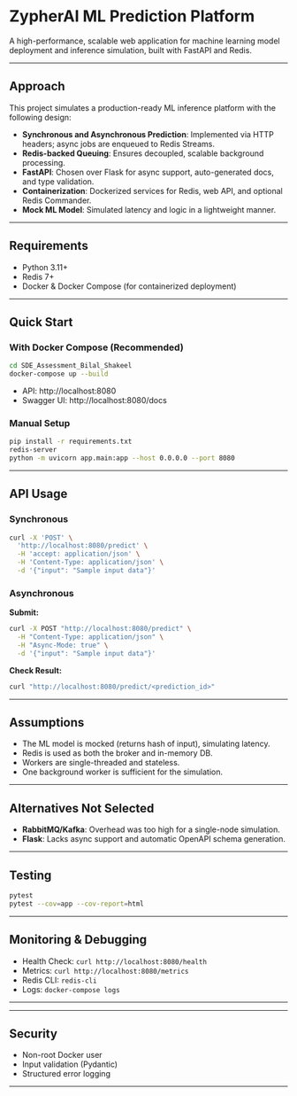 # ZypherAI ML Prediction Platform

A high-performance, scalable web application for machine learning model deployment and inference simulation, built with FastAPI and Redis.

---

##  Approach

This project simulates a production-ready ML inference platform with the following design:

- **Synchronous and Asynchronous Prediction**: Implemented via HTTP headers; async jobs are enqueued to Redis Streams.
- **Redis-backed Queuing**: Ensures decoupled, scalable background processing.
- **FastAPI**: Chosen over Flask for async support, auto-generated docs, and type validation.
- **Containerization**: Dockerized services for Redis, web API, and optional Redis Commander.
- **Mock ML Model**: Simulated latency and logic in a lightweight manner.

---
## Requirements

- Python 3.11+
- Redis 7+
- Docker & Docker Compose (for containerized deployment)

---

## Quick Start

### With Docker Compose (Recommended)

```bash
cd SDE_Assessment_Bilal_Shakeel
docker-compose up --build
```

- API: http://localhost:8080
- Swagger UI: http://localhost:8080/docs

### Manual Setup

```bash
pip install -r requirements.txt
redis-server
python -m uvicorn app.main:app --host 0.0.0.0 --port 8080
```

---

## API Usage

### Synchronous

```bash
curl -X 'POST' \
  'http://localhost:8080/predict' \
  -H 'accept: application/json' \
  -H 'Content-Type: application/json' \
  -d '{"input": "Sample input data"}'
```

### Asynchronous
**Submit:**
```bash
curl -X POST "http://localhost:8080/predict" \
  -H "Content-Type: application/json" \
  -H "Async-Mode: true" \
  -d '{"input": "Sample input data"}'
```

**Check Result:**
```bash
curl "http://localhost:8080/predict/<prediction_id>"
```

---

## Assumptions

- The ML model is mocked (returns hash of input), simulating latency.
- Redis is used as both the broker and in-memory DB.
- Workers are single-threaded and stateless.
- One background worker is sufficient for the simulation.

---

## Alternatives Not Selected

- **RabbitMQ/Kafka**: Overhead was too high for a single-node simulation.
- **Flask**: Lacks async support and automatic OpenAPI schema generation.

---

## Testing

```bash
pytest
pytest --cov=app --cov-report=html
```

---

## Monitoring & Debugging

- Health Check: `curl http://localhost:8080/health`
- Metrics: `curl http://localhost:8080/metrics`
- Redis CLI: `redis-cli`
- Logs: `docker-compose logs`

---

---

## Security

- Non-root Docker user
- Input validation (Pydantic)
- Structured error logging

---
